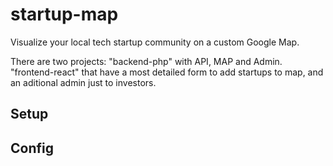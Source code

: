 # startup-map

Visualize your local tech startup community on a custom Google Map.

There are two projects: "backend-php" with API, MAP and Admin. "frontend-react" that have a most detailed form to add startups to map, and an aditional admin just to investors.

## Setup

## Config

